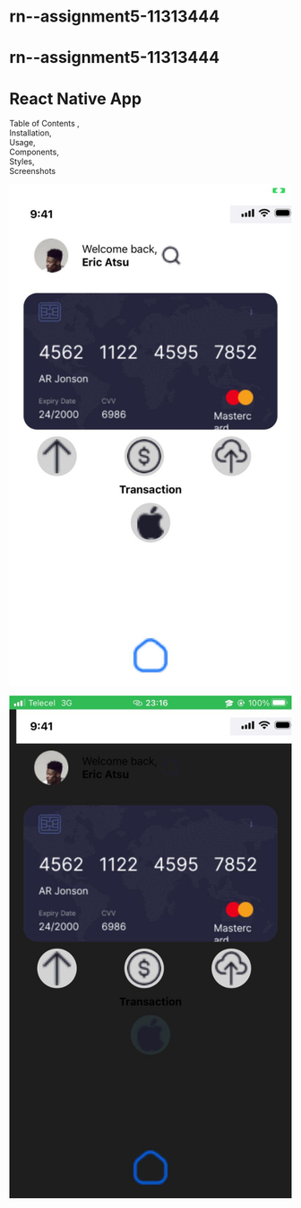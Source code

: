 # rn--assignment5-11313444

# rn--assignment5-11313444
# React Native App
Table of Contents ,  
 Installation,   
 Usage,  
Components,  
Styles,  
Screenshots

![alt text](my-app/assets/w.jpg)

![alt text](my-app/assets/w2.jpg)